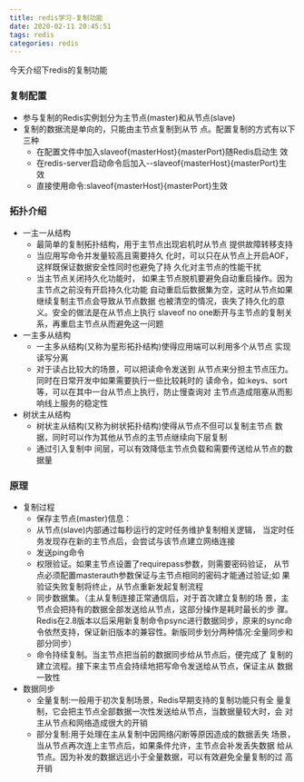 ```yaml
---
title: redis学习-复制功能
date: 2020-02-11 20:45:51
tags: redis
categories: redis
---
```

今天介绍下redis的复制功能

### 复制配置
- 参与复制的Redis实例划分为主节点(master)和从节点(slave)
- 复制的数据流是单向的，只能由主节点复制到从节 点。配置复制的方式有以下三种
  - 在配置文件中加入slaveof{masterHost}{masterPort}随Redis启动生 效
  - 在redis-server启动命令后加入--slaveof{masterHost}{masterPort}生 效
  - 直接使用命令:slaveof{masterHost}{masterPort}生效

### 拓扑介绍
- 一主一从结构
  - 最简单的复制拓扑结构，用于主节点出现宕机时从节点 提供故障转移支持
  - 当应用写命令并发量较高且需要持久 化时，可以只在从节点上开启AOF，这样既保证数据安全性同时也避免了持 久化对主节点的性能干扰
  - 当主节点关闭持久化功能时， 如果主节点脱机要避免自动重启操作。因为主节点之前没有开启持久化功能 自动重启后数据集为空，这时从节点如果继续复制主节点会导致从节点数据 也被清空的情况，丧失了持久化的意义。安全的做法是在从节点上执行 slaveof no one断开与主节点的复制关系，再重启主节点从而避免这一问题
- 一主多从结构
  - 一主多从结构(又称为星形拓扑结构)使得应用端可以利用多个从节点 实现读写分离
  - 对于读占比较大的场景，可以把读命令发送到 从节点来分担主节点压力。同时在日常开发中如果需要执行一些比较耗时的 读命令，如:keys、sort等，可以在其中一台从节点上执行，防止慢查询对 主节点造成阻塞从而影响线上服务的稳定性
- 树状主从结构
  - 树状主从结构(又称为树状拓扑结构)使得从节点不但可以复制主节点 数据，同时可以作为其他从节点的主节点继续向下层复制
  - 通过引入复制中 间层，可以有效降低主节点负载和需要传送给从节点的数据量

### 原理
- 复制过程
  - 保存主节点(master)信息：
  - 从节点(slave)内部通过每秒运行的定时任务维护复制相关逻辑， 当定时任务发现存在新的主节点后，会尝试与该节点建立网络连接
  - 发送ping命令
  - 权限验证。如果主节点设置了requirepass参数，则需要密码验证， 从节点必须配置masterauth参数保证与主节点相同的密码才能通过验证;如 果验证失败复制将终止，从节点重新发起复制流程
  - 同步数据集。（主从复制连接正常通信后，对于首次建立复制的场 景，主节点会把持有的数据全部发送给从节点，这部分操作是耗时最长的步 骤。Redis在2.8版本以后采用新复制命令psync进行数据同步，原来的sync命 令依然支持，保证新旧版本的兼容性。新版同步划分两种情况:全量同步和 部分同步）
  - 命令持续复制。当主节点把当前的数据同步给从节点后，便完成了 复制的建立流程。接下来主节点会持续地把写命令发送给从节点，保证主从 数据一致性
- 数据同步
  - 全量复制:一般用于初次复制场景，Redis早期支持的复制功能只有全 量复制，它会把主节点全部数据一次性发送给从节点，当数据量较大时，会 对主从节点和网络造成很大的开销
  - 部分复制:用于处理在主从复制中因网络闪断等原因造成的数据丢失 场景，当从节点再次连上主节点后，如果条件允许，主节点会补发丢失数据 给从节点。因为补发的数据远远小于全量数据，可以有效避免全量复制的过 高开销
